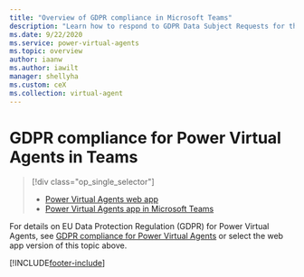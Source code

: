 ```yaml
---
title: "Overview of GDPR compliance in Microsoft Teams"
description: "Learn how to respond​ to GDPR Data Subject Requests for the Power Virtual Agents app in Microsoft Teams."
ms.date: 9/22/2020
ms.service: power-virtual-agents
ms.topic: overview
author: iaanw
ms.author: iawilt
manager: shellyha
ms.custom: ceX
ms.collection: virtual-agent
---
```


# GDPR compliance for Power Virtual Agents in Teams

> [!div class="op_single_selector"]
>
> - [Power Virtual Agents web app](../gdpr-summary.md)
> - [Power Virtual Agents app in Microsoft Teams](gdpr-summary-teams.md)

For details on EU Data Protection Regulation (GDPR) for Power Virtual Agents, see [GDPR compliance for Power Virtual Agents](../gdpr-summary.md) or select the web app version of this topic above.

[!INCLUDE[footer-include](../includes/footer-banner.md)]
